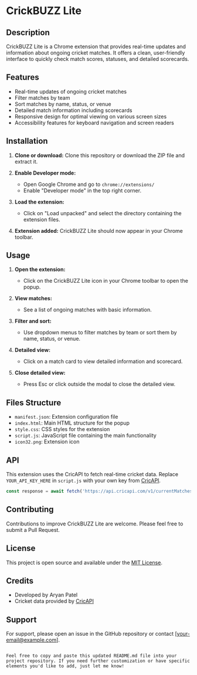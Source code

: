 
# CrickBUZZ Lite

## Description

CrickBUZZ Lite is a Chrome extension that provides real-time updates and information about ongoing cricket matches. It offers a clean, user-friendly interface to quickly check match scores, statuses, and detailed scorecards.

## Features

- Real-time updates of ongoing cricket matches
- Filter matches by team
- Sort matches by name, status, or venue
- Detailed match information including scorecards
- Responsive design for optimal viewing on various screen sizes
- Accessibility features for keyboard navigation and screen readers

## Installation

1. **Clone or download:** Clone this repository or download the ZIP file and extract it.
   
2. **Enable Developer mode:**
   - Open Google Chrome and go to `chrome://extensions/`
   - Enable "Developer mode" in the top right corner.

3. **Load the extension:**
   - Click on "Load unpacked" and select the directory containing the extension files.

4. **Extension added:** CrickBUZZ Lite should now appear in your Chrome toolbar.

## Usage

1. **Open the extension:**
   - Click on the CrickBUZZ Lite icon in your Chrome toolbar to open the popup.

2. **View matches:**
   - See a list of ongoing matches with basic information.

3. **Filter and sort:**
   - Use dropdown menus to filter matches by team or sort them by name, status, or venue.

4. **Detailed view:**
   - Click on a match card to view detailed information and scorecard.

5. **Close detailed view:**
   - Press Esc or click outside the modal to close the detailed view.

## Files Structure

- `manifest.json`: Extension configuration file
- `index.html`: Main HTML structure for the popup
- `style.css`: CSS styles for the extension
- `script.js`: JavaScript file containing the main functionality
- `icon32.png`: Extension icon

## API

This extension uses the CricAPI to fetch real-time cricket data. Replace `YOUR_API_KEY_HERE` in `script.js` with your own key from [CricAPI](https://cricapi.com/).

```javascript
const response = await fetch('https://api.cricapi.com/v1/currentMatches?apikey=YOUR_API_KEY_HERE&offset=0');
```

## Contributing

Contributions to improve CrickBUZZ Lite are welcome. Please feel free to submit a Pull Request.

## License

This project is open source and available under the [MIT License](LICENSE).

## Credits

- Developed by Aryan Patel
- Cricket data provided by [CricAPI](https://cricapi.com/)

## Support

For support, please open an issue in the GitHub repository or contact [your-email@example.com].
```

Feel free to copy and paste this updated README.md file into your project repository. If you need further customization or have specific elements you'd like to add, just let me know!